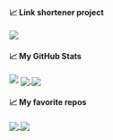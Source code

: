 #### &#x1f4c8; Link shortener project
<a href="https://silverwolfceh.github.io/" target="_blank">
  <img align="center" src="https://github-readme-stats.vercel.app/api/pin/?username=silverwolfceh&repo=silverwolfceh.github.io" />
</a>


#### &#x1f4c8; My GitHub Stats
<img src="https://github-readme-streak-stats.herokuapp.com/?user=silverwolfceh&theme=graywhite"/>
<a href="#">
<img align="center" src="https://github-readme-stats.vercel.app/api?username=silverwolfceh&show_icons=true&line_height=33&count_private=true&theme=graywhite &show_icons=true&hide_rank=true&include_all_commits=true&custom_title=Thống kê từ github của silverwolfceh"  />
</a>
<a href="#">
<img align="center" src="https://github-readme-stats.vercel.app/api/top-langs/?username=silverwolfceh&&hide=javascript,css,html&langs_count=4&line_height=35&theme=graywhite&show_icons=true&custom_title=Ngôn%20Ngữ%20Yêu%20Thích" />
</a>

#### &#x1f4c8; My favorite repos
<div>
<a href="https://github.com/silverwolfceh/QHashCatGui">
  <img align="center" src="https://github-readme-stats.vercel.app/api/pin/?username=silverwolfceh&repo=QHashCatGui" />
</a>

<a href="https://github.com/silverwolfceh/raspiwifi">
  <img align="center" src="https://github-readme-stats.vercel.app/api/pin/?username=silverwolfceh&repo=raspiwifi" />
</a>
</div>
